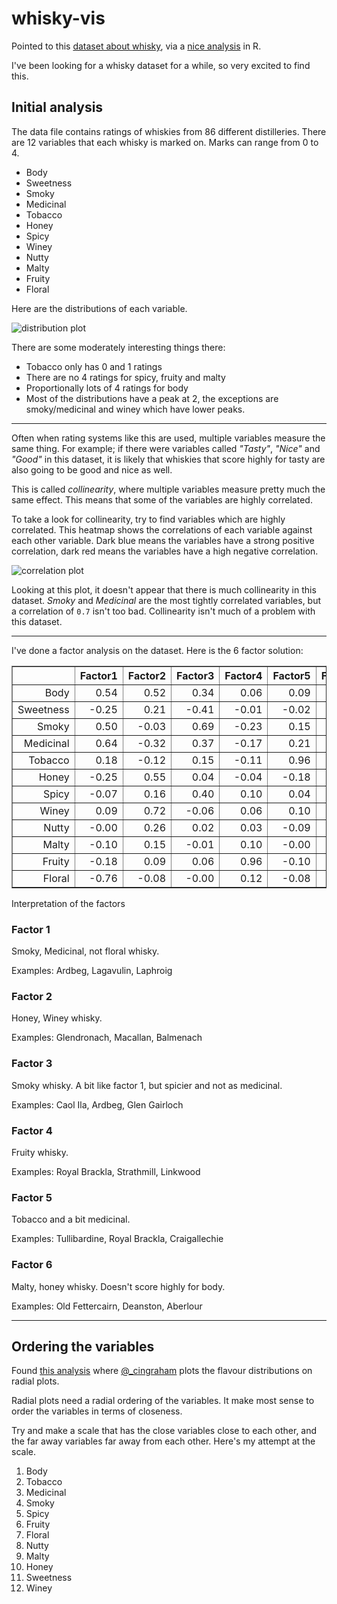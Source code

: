 whisky-vis
==========

Pointed to this [dataset about whisky](https://www.mathstat.strath.ac.uk/outreach/nessie/nessie_whisky.html), via a [nice analysis](http://blog.revolutionanalytics.com/2013/12/k-means-clustering-86-single-malt-scotch-whiskies.html) in R.

I've been looking for a whisky dataset for a while, so very excited to find this.


## Initial analysis

The data file contains ratings of whiskies from 86 different distilleries.
There are 12 variables that each whisky is marked on.
Marks can range from 0 to 4.

* Body
* Sweetness
* Smoky
* Medicinal
* Tobacco
* Honey
* Spicy
* Winey
* Nutty
* Malty
* Fruity
* Floral

Here are the distributions of each variable.

![distribution plot](https://rawgithub.com/dataewan/whisky-vis/master/plots/distributions.svg)

There are some moderately interesting things there:

- Tobacco only has 0 and 1 ratings
- There are no 4 ratings for spicy, fruity and malty
- Proportionally lots of 4 ratings for body
- Most of the distributions have a peak at 2, the exceptions are smoky/medicinal and winey which have lower peaks.

----

Often when rating systems like this are used,
multiple variables measure the same thing.
For example;
if there were variables called *"Tasty"*, *"Nice"* and *"Good"* in this dataset,
it is likely that whiskies that score highly for tasty are also going to be good and nice as well.

This is called *collinearity*, 
where multiple variables measure pretty much the same effect.
This means that some of the variables are highly correlated.

To take a look for collinearity,
try to find variables which are highly correlated.
This heatmap shows the correlations of each variable against each other variable.
Dark blue means the variables have a strong positive correlation, dark red means the variables have a high negative correlation. 

![correlation plot](https://rawgithub.com/dataewan/whisky-vis/master/plots/correlations.svg)

Looking at this plot, it doesn't appear that there is much collinearity in this dataset.
*Smoky* and *Medicinal* are the most tightly correlated variables, 
but a correlation of `0.7` isn't too bad.
Collinearity isn't much of a problem with this dataset.

-----

I've done a factor analysis on the dataset.
Here is the 6 factor solution:

<!-- html table generated in R 3.0.1 by xtable 1.7-1 package -->
<!-- Sun Jan  5 16:44:21 2014 -->
<TABLE border=1>
<TR> <TH>  </TH> <TH> Factor1 </TH> <TH> Factor2 </TH> <TH> Factor3 </TH> <TH> Factor4 </TH> <TH> Factor5 </TH> <TH> Factor6 </TH>  </TR>
  <TR> <TD align="right"> Body </TD> <TD align="right"> 0.54 </TD> <TD align="right"> 0.52 </TD> <TD align="right"> 0.34 </TD> <TD align="right"> 0.06 </TD> <TD align="right"> 0.09 </TD> <TD align="right"> -0.21 </TD> </TR>
  <TR> <TD align="right"> Sweetness </TD> <TD align="right"> -0.25 </TD> <TD align="right"> 0.21 </TD> <TD align="right"> -0.41 </TD> <TD align="right"> -0.01 </TD> <TD align="right"> -0.02 </TD> <TD align="right"> -0.09 </TD> </TR>
  <TR> <TD align="right"> Smoky </TD> <TD align="right"> 0.50 </TD> <TD align="right"> -0.03 </TD> <TD align="right"> 0.69 </TD> <TD align="right"> -0.23 </TD> <TD align="right"> 0.15 </TD> <TD align="right"> -0.16 </TD> </TR>
  <TR> <TD align="right"> Medicinal </TD> <TD align="right"> 0.64 </TD> <TD align="right"> -0.32 </TD> <TD align="right"> 0.37 </TD> <TD align="right"> -0.17 </TD> <TD align="right"> 0.21 </TD> <TD align="right"> -0.17 </TD> </TR>
  <TR> <TD align="right"> Tobacco </TD> <TD align="right"> 0.18 </TD> <TD align="right"> -0.12 </TD> <TD align="right"> 0.15 </TD> <TD align="right"> -0.11 </TD> <TD align="right"> 0.96 </TD> <TD align="right"> -0.01 </TD> </TR>
  <TR> <TD align="right"> Honey </TD> <TD align="right"> -0.25 </TD> <TD align="right"> 0.55 </TD> <TD align="right"> 0.04 </TD> <TD align="right"> -0.04 </TD> <TD align="right"> -0.18 </TD> <TD align="right"> 0.31 </TD> </TR>
  <TR> <TD align="right"> Spicy </TD> <TD align="right"> -0.07 </TD> <TD align="right"> 0.16 </TD> <TD align="right"> 0.40 </TD> <TD align="right"> 0.10 </TD> <TD align="right"> 0.04 </TD> <TD align="right"> -0.00 </TD> </TR>
  <TR> <TD align="right"> Winey </TD> <TD align="right"> 0.09 </TD> <TD align="right"> 0.72 </TD> <TD align="right"> -0.06 </TD> <TD align="right"> 0.06 </TD> <TD align="right"> 0.10 </TD> <TD align="right"> 0.03 </TD> </TR>
  <TR> <TD align="right"> Nutty </TD> <TD align="right"> -0.00 </TD> <TD align="right"> 0.26 </TD> <TD align="right"> 0.02 </TD> <TD align="right"> 0.03 </TD> <TD align="right"> -0.09 </TD> <TD align="right"> 0.06 </TD> </TR>
  <TR> <TD align="right"> Malty </TD> <TD align="right"> -0.10 </TD> <TD align="right"> 0.15 </TD> <TD align="right"> -0.01 </TD> <TD align="right"> 0.10 </TD> <TD align="right"> -0.00 </TD> <TD align="right"> 0.68 </TD> </TR>
  <TR> <TD align="right"> Fruity </TD> <TD align="right"> -0.18 </TD> <TD align="right"> 0.09 </TD> <TD align="right"> 0.06 </TD> <TD align="right"> 0.96 </TD> <TD align="right"> -0.10 </TD> <TD align="right"> 0.12 </TD> </TR>
  <TR> <TD align="right"> Floral </TD> <TD align="right"> -0.76 </TD> <TD align="right"> -0.08 </TD> <TD align="right"> -0.00 </TD> <TD align="right"> 0.12 </TD> <TD align="right"> -0.08 </TD> <TD align="right"> 0.06 </TD> </TR>
   </TABLE>

Interpretation of the factors

### Factor 1

Smoky, Medicinal, not floral whisky.

Examples: Ardbeg, Lagavulin, Laphroig

### Factor 2

Honey, Winey whisky.

Examples: Glendronach, Macallan, Balmenach

### Factor 3

Smoky whisky.
A bit like factor 1, but spicier and not as medicinal.

Examples: Caol Ila, Ardbeg, Glen Gairloch

### Factor 4

Fruity whisky.

Examples: Royal Brackla, Strathmill, Linkwood

### Factor 5

Tobacco and a bit medicinal.

Examples: Tullibardine, Royal Brackla, Craigallechie

### Factor 6

Malty, honey whisky.
Doesn't score highly for body.

Examples: Old Fettercairn, Deanston, Aberlour


----
## Ordering the variables

Found [this analysis](http://imgur.com/1fh6eyc)
where [@_cingraham](@_cingraham) plots the flavour distributions on radial plots.

Radial plots need a radial ordering of the variables.
It make most sense to order the variables in terms of closeness.

Try and make a scale that has the close variables close to each other,
and the far away variables far away from each other.
Here's my attempt at the scale.  

1. Body
1. Tobacco
1. Medicinal
1. Smoky
1. Spicy
1. Fruity
1. Floral 
1. Nutty 
1. Malty
1. Honey
1. Sweetness
1. Winey
